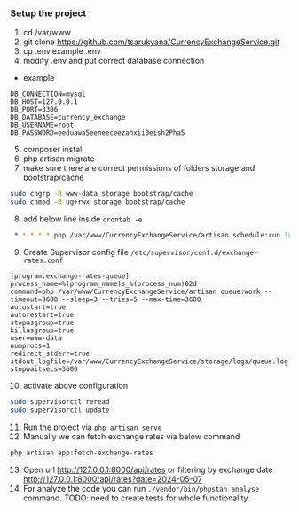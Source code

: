 ### Setup the project
1. cd /var/www
2. git clone https://github.com/tsarukyana/CurrencyExchangeService.git
3. cp .env.example .env
4. modify .env and put correct database connection
- example
```
DB_CONNECTION=mysql
DB_HOST=127.0.0.1
DB_PORT=3306
DB_DATABASE=currency_exchange
DB_USERNAME=root
DB_PASSWORD=eeduawa5eeneeceezahxii0eish2Pha5
```
5. composer install
6. php artisan migrate
7. make sure there are correct permissions of folders storage and bootstrap/cache

```sh
sudo chgrp -R www-data storage bootstrap/cache
sudo chmod -R ug+rwx storage bootstrap/cache
```
8. add below line inside `crontab -e`

```sh
 * * * * * php /var/www/CurrencyExchangeService/artisan schedule:run 1>> /dev/null 2>&1
```
9. Create Supervisor config file `/etc/supervisor/conf.d/exchange-rates.conf`

```
[program:exchange-rates-queue]
process_name=%(program_name)s_%(process_num)02d
command=php /var/www/CurrencyExchangeService/artisan queue:work --timeout=3600 --sleep=3 --tries=5 --max-time=3600
autostart=true
autorestart=true
stopasgroup=true
killasgroup=true
user=www-data
numprocs=1
redirect_stderr=true
stdout_logfile=/var/www/CurrencyExchangeService/storage/logs/queue.log
stopwaitsecs=3600
```
10. activate above configuration
```sh
sudo supervisorctl reread
sudo supervisorctl update
```
11. Run the project via `php artisan serve`
12. Manually we can fetch exchange rates via below command
```sh
php artisan app:fetch-exchange-rates
```
13. Open url http://127.0.0.1:8000/api/rates or filtering by exchange date http://127.0.0.1:8000/api/rates?date=2024-05-07 
14. For analyze the code you can run `./vendor/bin/phpstan analyse` command. TODO: need to create tests for whole functionality.




